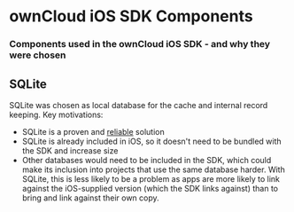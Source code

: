 #  ownCloud iOS SDK Components

### Components used in the ownCloud iOS SDK - and why they were chosen

## SQLite

SQLite was chosen as local database for the cache and internal record keeping. Key motivations:
- SQLite is a proven and [reliable](https://www.sqlite.org/transactional.html) solution
- SQLite is already included in iOS, so it doesn't need to be bundled with the SDK and increase size
- Other databases would need to be included in the SDK, which could make its inclusion into projects that use the same database harder. With SQLite, this is less likely to be a problem as apps are more likely to link against the iOS-supplied version (which the SDK links against) than to bring and link against their own copy.


